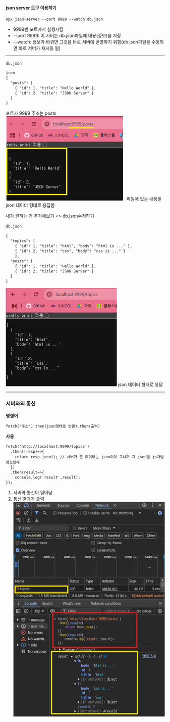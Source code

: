 #### json server 도구 이용하기

```
npx json-server --port 9999 --watch db.json
```

- 9999번 포트에서 실행시킴
- --port 9999: 이 서버는 db.json파일에 내용(정보)을 저장
- --watch: 정보가 바뀌면 그것을 바로 서버에 반영하기 위함(db.json파일을 수정되면 바로 서버가 재시동 됨)

---

`db.json`

```
json
{
  "posts": [
    { "id": 1, "title": "Hello World" },
    { "id": 2, "title": "JSON Server" }
  ]
}
```

포트가 9999 주소는 posts
![alt text](7imgs/image.png)
파일에 있는 내용을 json 데이터 형태로 응답함

내가 원하는 거 추가해보기 => db.json수정하기

`db.json`

```
{
  "topics": [
    { "id": 1, "title": "html", "body": "html is ..." },
    { "id": 2, "title": "css", "body": "css is ..." }
    ],
  "posts": [
    { "id": 1, "title": "Hello World" },
    { "id": 2, "title": "JSON Server" }
  ]
}
```

![alt text](7imgs/image-1.png)
json 데이터 형태로 응답

---

### 서버와의 통신

**명령어**

```
fetch('주소').then(json형태로 변환).then(출력)
```

**사용**

```
fetch('http://localhost:9999/topics')
  .then((resp)=>{
    return resp.json(); // 서버가 준 데이터는 json이야 그나까 그 json을 js처럼 컴포팅해
  })
  .then(result=>{
    console.log('result',result);
});
```

1. 서버와 통신이 일어남
2. 통신 결과가 출력
   ![alt text](7imgs/image-2.png)
